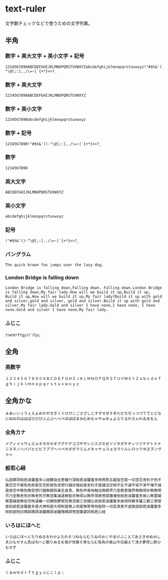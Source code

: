 # text-ruler

文字数チェックなどで使うための文字列集。

## 半角

### 数字 + 英大文字 + 英小文字 + 記号

```
1234567890ABCDEFGHIJKLMNOPQRSTUVWXYZabcdefghijklmnopqrstuvwxyz!"#$%&'()-^\@[;:],./\=~|`{+*}<>?_
```

### 数字 + 英大文字

```
1234567890ABCDEFGHIJKLMNOPQRSTUVWXYZ
```

### 数字 + 英小文字

```
1234567890abcdefghijklmnopqrstuvwxyz
```

### 数字 + 記号

```
1234567890!"#$%&'()-^\@[;:],./\=~|`{+*}<>?_
```

### 数字

```
1234567890
```

### 英大文字

```
ABCDEFGHIJKLMNOPQRSTUVWXYZ
```

### 英小文字

```
abcdefghijklmnopqrstuvwxyz
```

### 記号

```
!"#$%&'()-^\@[;:],./\=~|`{+*}<>?_
```

### パングラム

```
The quick brown fox jumps over the lazy dog.
```

### London Bridge is falling down

```
London Bridge is falling down,Falling down, Falling down.London Bridge is falling down,My fair lady.How will we build it up,Build it up, Build it up,How will we build it up,My fair lady?Build it up with gold and silver,gold and silver, gold and silver.Build it up with gold and silver,My fair lady.Gold and silver I have none,I have none, I have none.Gold and silver I have none,My fair lady.
```

### ふじこ

```
ｸｧwｾdrftgyﾌｼﾞｺlp;
```

## 全角

### 英数字

```
１２３４５６７８９０ＡＢＣＤＥＦＧＨＩＪＫＬＭＮＯＰＱＲＳＴＵＶＷＸＹＺａｂｃｄｅｆｇｈｉｊｋｌｍｎｏｐｑｒｓｔｕｖｗｘｙｚ
```

## 全角かな

```
ぁあぃいぅうぇえぉおかがきぎくぐけげこごさざしじすずせぜそぞただちぢっつづてでとどなにぬねのはばぱひびぴふぶぷへべぺほぼぽまみむめもゃやゅゆょよらりるれろゎわゐゑをん
```

### 全角カナ

```
ァアィイゥウェエォオカガキギクグケゲコゴサザシジスズセゼソゾタダチヂッツヅテデトドナニヌネノハバパヒビピフブプヘベペホボポマミムメモャヤュユョヨラリルレロヮワヰヱヲンヴヵヶ
```

### 般若心経

```
仏説摩訶般若波羅蜜多心経観自在菩薩行深般若波羅蜜多時照見五蘊皆空度一切苦厄舎利子色不異空空不異色色即是空空即是色受想行識亦復如是舎利子是諸法空相不生不滅不垢不浄不増不減是故空中無色無受想行識無眼耳鼻舌身意、無色声香味触法無眼界乃至無意識界無無明亦無無明尽乃至無老死亦無老死尽無苦集滅道無智亦無得以無所得故菩提薩埵依般若波羅蜜多故心無罣礙無罣礙故無有恐怖遠離一切顛倒夢想究竟涅槃三世諸仏依般若波羅蜜多故得阿耨多羅三藐三菩提故知般若波羅蜜多是大神呪是大明呪是無上呪是無等等呪能除一切苦真実不虚故説般若波羅蜜多呪即説呪曰羯諦羯諦波羅羯諦波羅僧羯諦菩提薩婆訶般若心経
```



### いろはにほへと

```
いろはにほへとちりぬるをわかよたれそつねならむうゐのおくやまけふこえてあさきゆめみしゑひもせすん色は匂へど散りぬるを我が世誰そ常ならむ有為の奥山今日越えて浅き夢見じ酔ひもせず
```

### ふじこ

```
くぁｗせｄｒｆｔｇｙふじこｌｐ；
```

